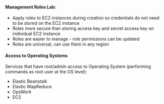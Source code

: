 
#### Management Roles Lab:

- Apply roles to EC2 instances during creation so credentials do not need to be stored on the EC2 instance
- Roles more secure than storing access key and secret access key on individual EC2 instance
- Roles are easier to manage - role permissions can be updated
- Roles are universal, can use them in any region


#### Access to Operating Systems

Services that have root/admin access to Operating System (performing commands as root user at the OS level):
- Elastic Beanstalk
- Elastic MapReduce
- OpsWork
- EC2
